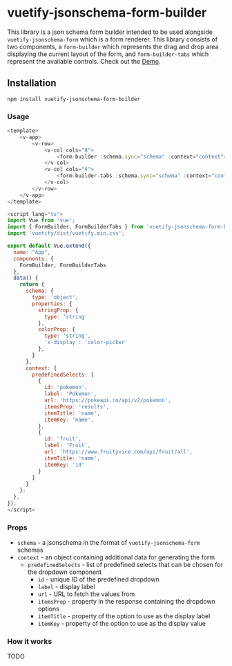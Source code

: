 # vuetify-jsonschema-form-builder

This library is a json schema form builder intended to be used alongside `vuetify-jsonschema-form` which is a form renderer. This library consists of two components, a `form-builder` which represents the drag and drop area displaying the current layout of the form, and `form-builder-tabs` which represent the available controls. Check out the [Demo](https://anovokmet.github.io/vuetify-jsonschema-form-builder/).

## Installation
```
npm install vuetify-jsonschema-form-builder
```

### Usage

```js
<template>
    <v-app>
        <v-row>
            <v-col cols="8">
                <form-builder :schema.sync="schema" :context="context"></form-builder>
            </v-col>
            <v-col cols="4">
                <form-builder-tabs :schema.sync="schema" :context="context"></form-builder-tabs>
            </v-col>
        </v-row>
    </v-app>
</template>

<script lang="ts">
import Vue from 'vue';
import { FormBuilder, FormBuilderTabs } from 'vuetify-jsonschema-form-builder';
import 'vuetify/dist/vuetify.min.css';

export default Vue.extend({
  name: "App",
  components: {
    FormBuilder, FormBuilderTabs
  },
  data() {
    return {
      schema: {
        type: 'object',
        properties: {
          stringProp: {
            type: 'string'
          },
          colorProp: {
            type: 'string',
            'x-display': 'color-picker'
          },
        }
      },
      context: {
        predefinedSelects: [
          {
            id: 'pokemon',
            label: 'Pokemon',
            url: 'https://pokeapi.co/api/v2/pokemon',
            itemsProp: 'results',
            itemTitle: 'name',
            itemKey: 'name',
          },
          {
            id: 'fruit',
            label: 'Fruit',
            url: 'https://www.fruityvice.com/api/fruit/all',
            itemTitle: 'name',
            itemKey: 'id'
          }
        ]
      }
    };
  },
});
</script>
```

### Props

- `schema` - a jsonschema in the format of `vuetify-jsonschema-form` schemas
- `context` - an object containing additional data for generating the form
  - `predefinedSelects` - list of predefined selects that can be chosen for the dropdown component
    - `id` - unique ID of the predefined dropdown
    - `label` - display label
    - `url` - URL to fetch the values from
    - `itemsProp` - property in the response containing the dropdown options
    - `itemTitle` - property of the option to use as the display label
    - `itemKey` - property of the option to use as the display value

### How it works

TODO

